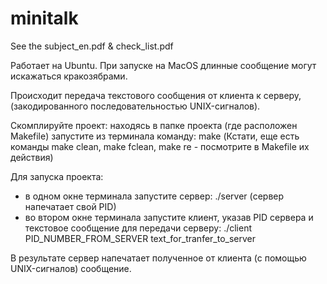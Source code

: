 # minitalk

See the subject_en.pdf & check_list.pdf

Работает на Ubuntu. При запуске на MacOS длинные сообщение могут искажаться кракозябрами.

Происходит передача текстового сообщения от клиента к серверу,
(закодированного последовательностью UNIX-сигналов).

Скомплируйте проект:
находясь в папке проекта (где расположен Makefile)
запустите из терминала команду:
make
	(Кстати, еще есть команды make clean, make fclean, make re - посмотрите в Makefile их действия)

Для запуска проекта:
- в одном окне терминала запустите сервер:
./server
	(сервер напечатает свой PID)
- во втором окне терминала запустите клиент,
	указав PID сервера и текстовое сообщение для передачи серверу:
./client PID_NUMBER_FROM_SERVER text_for_tranfer_to_server

В результате сервер напечатает полученное от клиента (с помощью UNIX-сигналов) сообщение.

